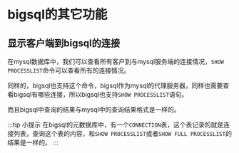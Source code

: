# bigsql的其它功能

## 显示客户端到bigsql的连接

在mysql数据库中，我们可以查看所有客户到与mysql服务端的连接情况，``SHOW PROCESSLIST``命令可以查看所有的连接情况。

同样的，bigsql也支持这个命令，bigsql作为mysql的代理服务器，同样也需要查看bigsql有哪些连接，所以bigsql也支持``SHOW PROCESSLIST``语句。

而且bigsql中查询的结果与mysql中的查询结果格式是一样的。

:::tip 小提示
在bigsql的元数据库中，有一个``CONNECTION``表，这个表记录的就是连接列表，查询这个表的内容，和``SHOW PROCESSLIST``或者``SHOW FULL PROCESSLIST``的结果是一样的。
:::